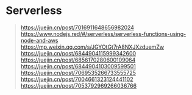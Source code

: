 # Serverless

> https://juejin.cn/post/7016911648656982024
> https://www.nodejs.red/#/serverless/serverless-functions-using-node-and-aws
> https://mp.weixin.qq.com/s/JGYOtGt7rA8NXJXzduemZw
> https://juejin.cn/post/6844904115999342600
> https://juejin.cn/post/6856170280600109064
> https://juejin.cn/post/6844904103009599501
> https://juejin.cn/post/7069535266733555725
> https://juejin.cn/post/7004661323124441102
> https://juejin.cn/post/7053792969266036766

